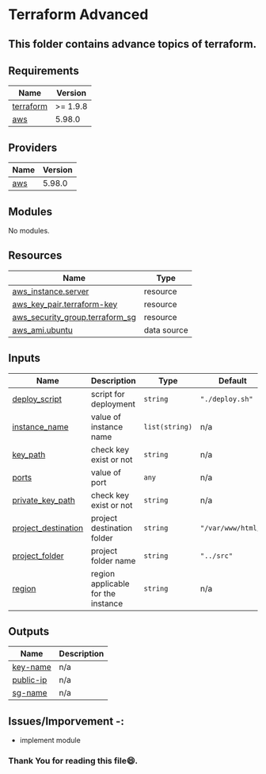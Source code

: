 <!-- BEGIN_TF_DOCS -->
# Terraform Advanced

## This folder contains advance topics of terraform.

## Requirements

| Name | Version |
|------|---------|
| <a name="requirement_terraform"></a> [terraform](#requirement\_terraform) | >= 1.9.8 |
| <a name="requirement_aws"></a> [aws](#requirement\_aws) | 5.98.0 |

## Providers

| Name | Version |
|------|---------|
| <a name="provider_aws"></a> [aws](#provider\_aws) | 5.98.0 |

## Modules

No modules.

## Resources

| Name | Type |
|------|------|
| [aws_instance.server](https://registry.terraform.io/providers/hashicorp/aws/5.98.0/docs/resources/instance) | resource |
| [aws_key_pair.terraform-key](https://registry.terraform.io/providers/hashicorp/aws/5.98.0/docs/resources/key_pair) | resource |
| [aws_security_group.terraform_sg](https://registry.terraform.io/providers/hashicorp/aws/5.98.0/docs/resources/security_group) | resource |
| [aws_ami.ubuntu](https://registry.terraform.io/providers/hashicorp/aws/5.98.0/docs/data-sources/ami) | data source |

## Inputs

| Name | Description | Type | Default | Required |
|------|-------------|------|---------|:--------:|
| <a name="input_deploy_script"></a> [deploy\_script](#input\_deploy\_script) | script for deployment | `string` | `"./deploy.sh"` | no |
| <a name="input_instance_name"></a> [instance\_name](#input\_instance\_name) | value of instance name | `list(string)` | n/a | yes |
| <a name="input_key_path"></a> [key\_path](#input\_key\_path) | check key exist or not | `string` | n/a | yes |
| <a name="input_ports"></a> [ports](#input\_ports) | value of port | `any` | n/a | yes |
| <a name="input_private_key_path"></a> [private\_key\_path](#input\_private\_key\_path) | check key exist or not | `string` | n/a | yes |
| <a name="input_project_destination"></a> [project\_destination](#input\_project\_destination) | project destination folder | `string` | `"/var/www/html/"` | no |
| <a name="input_project_folder"></a> [project\_folder](#input\_project\_folder) | project folder name | `string` | `"../src"` | no |
| <a name="input_region"></a> [region](#input\_region) | region applicable for the instance | `string` | n/a | yes |

## Outputs

| Name | Description |
|------|-------------|
| <a name="output_key-name"></a> [key-name](#output\_key-name) | n/a |
| <a name="output_public-ip"></a> [public-ip](#output\_public-ip) | n/a |
| <a name="output_sg-name"></a> [sg-name](#output\_sg-name) | n/a |

## Issues/Imporvement -:
- implement module

### Thank You for reading this file😄.
<!-- END_TF_DOCS -->